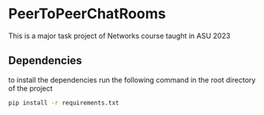 # PeerToPeerChatRooms
This is a major task project of Networks course taught in ASU 2023

## Dependencies

to install the dependencies run the following command in the root directory of the project

```bash
pip install -r requirements.txt
```
